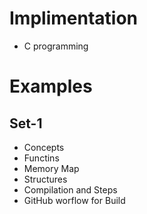 # Implimentation
* C programming
# Examples
## Set-1
* Concepts
 * Functins
 * Memory Map
 * Structures
 * Compilation and Steps
 * GitHub worflow for Build